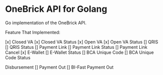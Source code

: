 # OneBrick API for Golang

Go implementation of the OneBrick API.

Feature That Implemented:

[x] Closed VA
[x] Closed VA Status
[x] Open VA
[x] Open VA Status
[] QRIS
[] QRIS Status
[] Payment Link
[] Payment Link Status
[] Payment Link Cancel
[x] E-Wallet
[] E-Wallet Status
[] BCA Unique Code
[] BCA Unique Code Status

Disbursement
[] Payment Out
[] BI-Fast Payment Out

